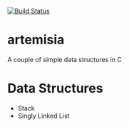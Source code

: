 [![Build Status](https://travis-ci.org/trycatchhorn/artemisia.svg?branch=master)](https://travis-ci.org/trycatchhorn/artemisia)
# artemisia
A couple of simple data structures in C

# Data Structures
- Stack
- Singly Linked List